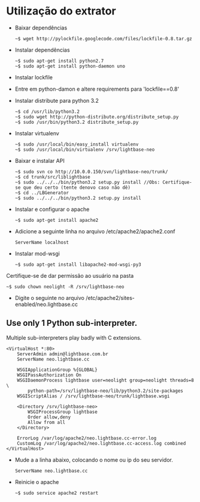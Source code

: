 # Utilização do extrator

- Baixar dependências

      ~$ wget http://pylockfile.googlecode.com/files/lockfile-0.8.tar.gz

- Instalar dependências

      ~$ sudo apt-get install python2.7
      ~$ sudo apt-get install python-daemon uno

- Instalar lockfile

- Entre em python-damon e altere requirements para 'lockfile==0.8'

- Instalar distribute para python 3.2

      ~$ cd /usr/lib/python3.2
      ~$ sudo wget http://python-distribute.org/distribute_setup.py
      ~$ sudo /usr/bin/python3.2 distribute_setup.py

- Instalar virtualenv

      ~$ sudo /usr/local/bin/easy_install virtualenv
      ~$ sudo /usr/local/bin/virtualenv /srv/lightbase-neo

- Baixar e instalar API

      ~$ sudo svn co http://10.0.0.150/svn/lightbase-neo/trunk/
      ~$ cd trunk/src/liblightbase
      ~$ sudo ../../../bin/python3.2 setup.py install //Obs: Certifique-se que deu certo (tente denovo caso não dê)
      ~$ cd ../LBGenerator
      ~$ sudo ../../../bin/python3.2 setup.py install

- Instalar e configurar o apache

      ~$ sudo apt-get install apache2

- Adicione a seguinte linha no arquivo /etc/apache2/apache2.conf

      ServerName localhost

- Instalar mod-wsgi

      ~$ sudo apt-get install libapache2-mod-wsgi-py3

Certifique-se de dar permissão ao usuário na pasta

    ~$ sudo chown neolight -R /srv/lightbase-neo

- Digite o seguinte no arquivo /etc/apache2/sites-enabled/neo.lightbase.cc

## Use only 1 Python sub-interpreter.  
Multiple sub-interpreters play badly with C extensions.

    <VirtualHost *:80>
        ServerAdmin admin@lightbase.com.br
        ServerName neo.lightbase.cc

        WSGIApplicationGroup %{GLOBAL}
        WSGIPassAuthorization On
        WSGIDaemonProcess lightbase user=neolight group=neolight threads=8 \
            python-path=/srv/lightbase-neo/lib/python3.2/site-packages
        WSGIScriptAlias / /srv/lightbase-neo/trunk/lightbase.wsgi

        <Directory /srv/lightbase-neo>
            WSGIProcessGroup lightbase
            Order allow,deny
            Allow from all
        </Directory>

        ErrorLog /var/log/apache2/neo.lightbase.cc-error.log
        CustomLog /var/log/apache2/neo.lightbase.cc-access.log combined
    </VirtualHost>

- Mude a a linha abaixo, colocando o nome ou ip do seu servidor.

      ServerName neo.lightbase.cc

- Reinicie o apache

      ~$ sudo service apache2 restart


